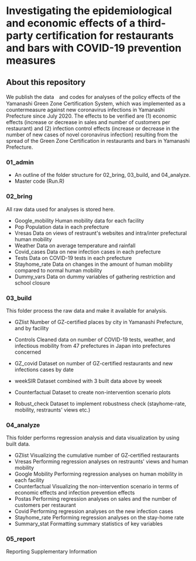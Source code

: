 # Investigating the epidemiological and economic effects of a third-party certification for restaurants and bars with COVID-19 prevention measures

## About this repository
We publish the data　and codes for analyses of the policy effects of the Yamanashi Green Zone Certification System, which was implemented as a countermeasure against new coronavirus infections in Yamanashi Prefecture since July 2020. The effects to be verified are (1) economic effects (increase or decrease in sales and number of customers per restaurant) and (2) infection control effects (increase or decrease in the number of new cases of novel coronavirus infection) resulting from the spread of the Green Zone Certification in restaurants and bars in Yamanashi Prefecture.

### 01_admin
* An outline of the folder structure for 02_bring, 03_build, and 04_analyze.
* Master code (Run.R)

### 02_bring
All raw data used for analyses is stored here.

* Google_mobility
Human mobility data for each facility
* Pop
Population data in each prefecture
* Vresas
Data on views of restraunt's websites and intra/inter prefectural human mobility 
* Weather
Data on average temperature and rainfall
* Covid_cases
Data on new infection cases in each prefecture
* Tests
Data on COVID-19 tests in each prefecture 
* Stayhome_rate
Data on changes in the amount of human mobility compared to normal human mobility
* Dummy_vars
Data on dummy variables of gathering restriction and school closure


### 03_build
This folder process the raw data and make it available for analysis.

* GZlist
Number of GZ-certified places by city in Yamanashi Prefecture, and by facility

* Controls
Cleaned data on number of COVID-19 tests, weather, and infectious mobility from 47 prefectures in Japan into prefectures concerned

* GZ_covid
Dataset on number of GZ-certified restaurants and new infections cases by date

* weekSIR
Dataset combined with 3 built data above by weeek

* Counterfactual
Dataset to create non-intervention scenario plots

* Robust_check
Dataset to implement robustness check (stayhome-rate, mobility, restraunts' views etc.)

### 04_analyze
This folder performs regression analysis and data visualization by using built data.

* GZlist
Visualizing the cumulative number of GZ-certified restaurants
* Vresas
Performing regression analyses on restraunts' views and human mobility
* Google Mobility
Performing regression analyses on human mobility in each facility
* Counterfactual
Visualizing the non-intervention scenario in terms of economic effects and infection prevention effects
* Postas
Performing regression analyses on sales and the number of customers per restaurant
* Covid
Performing regression analyses on the new infection cases
* Stayhome_rate
Performing regression analyses on the stay-home rate
* Summary_stat
Formatting summary statistics of key variables

### 05_report
Reporting Supplementary Information

